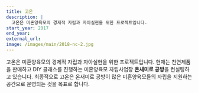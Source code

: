 ```yaml
---
title: 고온
description: |
  고온은 미혼양육모의 경제적 자립과 자아실현을 위한 프로젝트입니다.
start_year: 2017
end_year:
external_url:
image: /images/main/2018-nc-2.jpg
---
```


고온은 미혼양육모의 경제적 자립과 자아실현을 위한 프로젝트입니다. 현재는 천연제품을 판매하고 DIY 클래스를 진행하는 미혼양육모 자립사업장 **온새미로 공방**을 컨설팅하고 있습니다. 최종적으로 고온은 온새미로 공방이 많은 미혼양육모들의 자립을 지원하는 공간으로 운영되는 것을 목표로 합니다.
